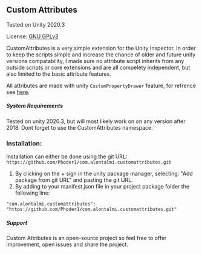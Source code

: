 ## Custom Attributes

Tested on Unity 2020.3

License: [GNU GPLv3](https://choosealicense.com/licenses/gpl-3.0/ "GNU GPLv3")

CustomAttributes is a very simple extension for the Unity Inspector.
In order to keep the scripts simple and increase the chance of older and future unity versions compatability, I made sure no attribute script inherits from any outside scripts or core extensions and are all compelety independent, but also limited to the basic attribute features.

All attributes are made with unity `CustomPropertyDrawer` feature, for refrence see [here](https://docs.unity3d.com/Manual/editor-PropertyDrawers.html "here").

##### System Requirements

Tested on unity 2020.3, but will most likely work on on any version after 2018.
Dont forget to use the CustomAttributes namespace.
### Installation:
Installation can either be done using the git URL:
	`https://github.com/Phoder1/com.alontalmi.customattributes.git`
1. By clicking on the + sign in the unity package manager, selecting:
	"Add package from git URL" and pasting the git URL. 
2. By adding to your manifest.json file in your project package folder the following line:

`"com.alontalmi.customattributes": "https://github.com/Phoder1/com.alontalmi.customattributes.git"`

##### Support

Custom Attributes is an open-source project so feel free to offer improvement, open issues and share the project.
